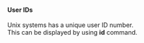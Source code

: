 #### User IDs
Unix systems has a unique user ID number.\
This can be displayed by using **id** command.